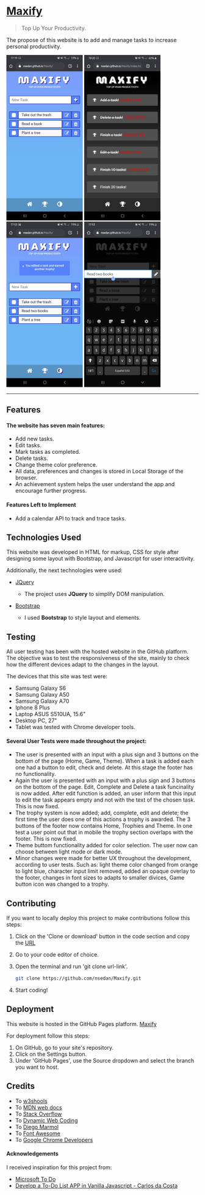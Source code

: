 # [Maxify](https://nsedan.github.io/Maxify/) 

> Top Up Your Productivity.

The propose of this website is to add and manage tasks to increase personal productivity.

<img src="/assets/img/screenshot1.jpeg" width="200"> <img src="/assets/img/screenshot2.jpeg" width="200"> <img src="/assets/img/screenshot3.jpeg" width="200"> <img src="/assets/img/screenshot4.jpeg" width="200">
 
---

## Features

#### The website has seven main features:
 - Add new tasks.
 - Edit tasks.
 - Mark tasks as completed.
 - Delete tasks.
 - Change theme color preference.
 - All data, preferences and changes is stored in Local Storage of the browser.
 - An achievement system helps the user understand the app and encourage further progress.
 
#### Features Left to Implement
 - Add a calendar API to track and trace tasks. 

## Technologies Used

This website was developed in HTML for markup, CSS for style after designing some layout with Bootstrap, and Javascript for user interactivity.

Additionally, the next technologies were used:

- [JQuery](https://jquery.com)
    - The project uses **JQuery** to simplify DOM manipulation.

- [Bootstrap](https://getbootstrap.com/)
    - I used **Bootstrap** to style layout and elements.

## Testing

All user testing has been with the hosted website in the GitHub platform. The objective was to test the responsiveness of the site, mainly to check how the different devices adapt to the changes in the layout.

The devices that this site was test were:

- Samsung Galaxy S6
- Samsung Galaxy A50
- Samsung Galaxy A70
- Iphone 8 Plus
- Laptop ASUS S510UA, 15.6"
- Desktop PC, 27"
- Tablet was tested with Chrome developer tools.

#### Several User Tests were made throughout the project: 

- The user is presented with an input with a plus sign and 3 buttons on the bottom of the page (Home, Game, Theme). When a task is added each one had a button to edit, check and delete. At this stage the footer has no functionality.
- Again the user is presented with an input with a plus sign and 3 buttons on the bottom of the page. Edit, Complete and Delete a task funcinality is now added. After edit function is added, an user inform that this input to edit the task appears empty and not with the text of the chosen task. This is now fixed.
- The trophy system is now added; add, complete, edit and delete; the first time the user does one of this actions a trophy is awarded. The 3 buttons of the footer now contains Home, Trophies and Theme. In one test a user point out that in mobile the trophy section overlaps with the footer. This is now fixed.
- Theme buttom functionality added for color selection. The user now can choose between light mode or dark mode.
- Minor changes were made for better UX throughout the development, according to user tests. Such as: light theme color changed from orange to light blue, character input limit removed, added an opaque overlay to the footer, changes in font sizes to adapts to smaller divices, Game button icon was changed to a trophy.

## Contributing

If you want to locally deploy this project to make contributions follow this steps:

 1. Click on the 'Clone or download' button in the code section and copy the [URL](https://github.com/nsedan/Maxify.git)
 2. Go to your code editor of choice.
 3. Open the terminal and run 'git clone url-link'. 
 
    ```sh
    git clone https://github.com/nsedan/Maxify.git
    ```

  4. Start coding!

## Deployment

This website is hosted in the GitHub Pages platform. [Maxify](https://nsedan.github.io/Maxify/) 

For deployment follow this steps:

 1. On GitHub, go to your site's repository.
 2. Click on the Settings button.
 3. Under 'GitHub Pages', use the Source dropdown and select the branch you want to host.

## Credits

- To [w3shools](https://www.w3schools.com/)
- To [MDN web docs](https://developer.mozilla.org/)
- To [Stack Overflow](https://stackoverflow.com/)
- To [Dynamic Web Coding](https://www.dyn-web.com/)
- To [Diego Marmol](https://github.com/dmmarmol)
- To [Font Awesome](https://fontawesome.com/)
- To [Google Chrome Developers](https://youtu.be/H0XScE08hy8)


#### Acknowledgements

 I received inspiration for this project from:

 - [Microsoft To Do](https://todo.microsoft.com/tasks/)
 - [Develop a To-Do List APP in Vanilla Javascript - Carlos da Costa](https://blog.usejournal.com/develop-a-to-do-list-app-in-vanilla-javascript-95377ec370c5)
